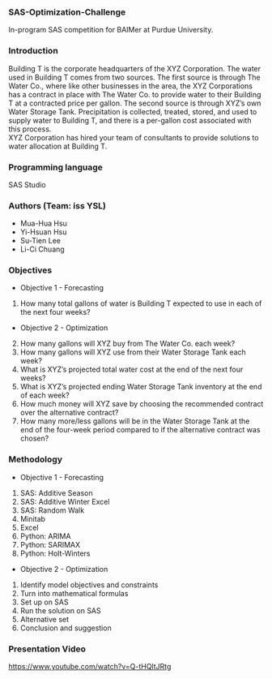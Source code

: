 ### SAS-Optimization-Challenge
In-program SAS competition for BAIMer at Purdue University.

### Introduction
Building T is the corporate headquarters of the XYZ Corporation. The water used in Building T comes from two sources. The first source is through The Water Co., where like other businesses in the area, the XYZ Corporations has a contract in place with The Water Co. to provide water to their Building T at a contracted price per gallon. 
The second source is through XYZ’s own Water Storage Tank. Precipitation is collected, treated, stored, and used to supply water to Building T, and there is a per-gallon cost associated with this process.  
XYZ Corporation has hired your team of consultants to provide solutions to water allocation at Building T. 

### Programming language
SAS Studio

### Authors (Team: iss YSL)
* Mua-Hua Hsu
* Yi-Hsuan Hsu
* Su-Tien Lee
* Li-Ci Chuang

### Objectives
* Objective 1 - Forecasting
1)	How many total gallons of water is Building T expected to use in each of the next four weeks?

* Objective 2 - Optimization
2)	How many gallons will XYZ buy from The Water Co. each week?
3)	How many gallons will XYZ use from their Water Storage Tank each week?
4)	What is XYZ’s projected total water cost at the end of the next four weeks?
5)	What is XYZ’s projected ending Water Storage Tank inventory at the end of each week?
6)	How much money will XYZ save by choosing the recommended contract over the alternative contract?
7)	How many more/less gallons will be in the Water Storage Tank at the end of the four-week period compared to if the alternative contract was chosen?

### Methodology
* Objective 1 - Forecasting
1. SAS: Additive Season
2. SAS: Additive Winter Excel
3. SAS: Random Walk
4. Minitab
5. Excel
6. Python: ARIMA
7. Python: SARIMAX
8. Python: Holt-Winters

* Objective 2 - Optimization
1. Identify model objectives and constraints
2. Turn into mathematical formulas
3. Set up on SAS
4. Run the solution on SAS
5. Alternative set
6. Conclusion and suggestion

### Presentation Video
https://www.youtube.com/watch?v=Q-tHQltJRtg
